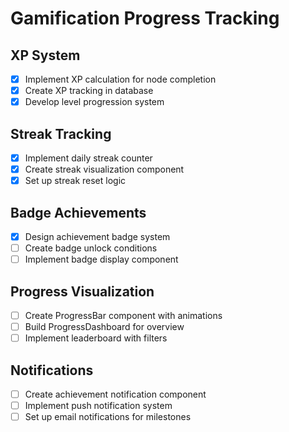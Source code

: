 # Gamification Progress Tracking

## XP System
- [x] Implement XP calculation for node completion
- [x] Create XP tracking in database
- [x] Develop level progression system

## Streak Tracking
- [x] Implement daily streak counter
- [x] Create streak visualization component
- [x] Set up streak reset logic

## Badge Achievements
- [x] Design achievement badge system
- [ ] Create badge unlock conditions
- [ ] Implement badge display component

## Progress Visualization
- [ ] Create ProgressBar component with animations
- [ ] Build ProgressDashboard for overview
- [ ] Implement leaderboard with filters

## Notifications
- [ ] Create achievement notification component
- [ ] Implement push notification system
- [ ] Set up email notifications for milestones